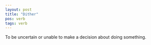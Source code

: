 ```yaml
---
layout: post
title: "Dither"
pos: verb
tags: verb
---
```

To be uncertain or unable to make a decision about doing something.

